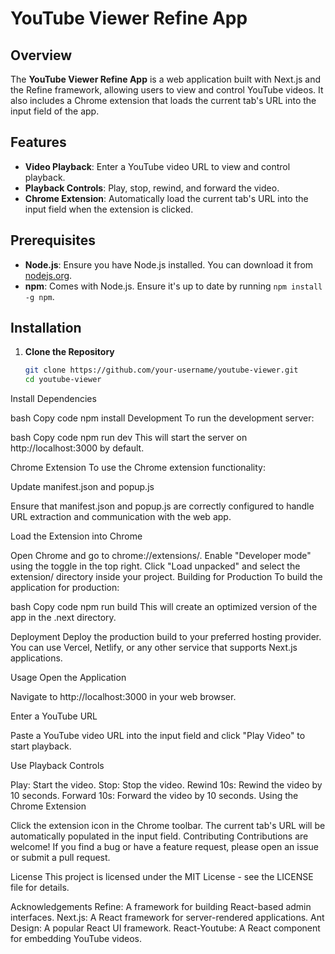 # YouTube Viewer Refine App

## Overview

The **YouTube Viewer Refine App** is a web application built with Next.js and the Refine framework, allowing users to view and control YouTube videos. It also includes a Chrome extension that loads the current tab's URL into the input field of the app.

## Features

- **Video Playback**: Enter a YouTube video URL to view and control playback.
- **Playback Controls**: Play, stop, rewind, and forward the video.
- **Chrome Extension**: Automatically load the current tab's URL into the input field when the extension is clicked.

## Prerequisites

- **Node.js**: Ensure you have Node.js installed. You can download it from [nodejs.org](https://nodejs.org/).
- **npm**: Comes with Node.js. Ensure it's up to date by running `npm install -g npm`.

## Installation

1. **Clone the Repository**

   ```bash
   git clone https://github.com/your-username/youtube-viewer.git
   cd youtube-viewer
Install Dependencies

bash
Copy code
npm install
Development
To run the development server:

bash
Copy code
npm run dev
This will start the server on http://localhost:3000 by default.

Chrome Extension
To use the Chrome extension functionality:

Update manifest.json and popup.js

Ensure that manifest.json and popup.js are correctly configured to handle URL extraction and communication with the web app.

Load the Extension into Chrome

Open Chrome and go to chrome://extensions/.
Enable "Developer mode" using the toggle in the top right.
Click "Load unpacked" and select the extension/ directory inside your project.
Building for Production
To build the application for production:

bash
Copy code
npm run build
This will create an optimized version of the app in the .next directory.

Deployment
Deploy the production build to your preferred hosting provider. You can use Vercel, Netlify, or any other service that supports Next.js applications.

Usage
Open the Application

Navigate to http://localhost:3000 in your web browser.

Enter a YouTube URL

Paste a YouTube video URL into the input field and click "Play Video" to start playback.

Use Playback Controls

Play: Start the video.
Stop: Stop the video.
Rewind 10s: Rewind the video by 10 seconds.
Forward 10s: Forward the video by 10 seconds.
Using the Chrome Extension

Click the extension icon in the Chrome toolbar.
The current tab's URL will be automatically populated in the input field.
Contributing
Contributions are welcome! If you find a bug or have a feature request, please open an issue or submit a pull request.

License
This project is licensed under the MIT License - see the LICENSE file for details.

Acknowledgements
Refine: A framework for building React-based admin interfaces.
Next.js: A React framework for server-rendered applications.
Ant Design: A popular React UI framework.
React-Youtube: A React component for embedding YouTube videos.